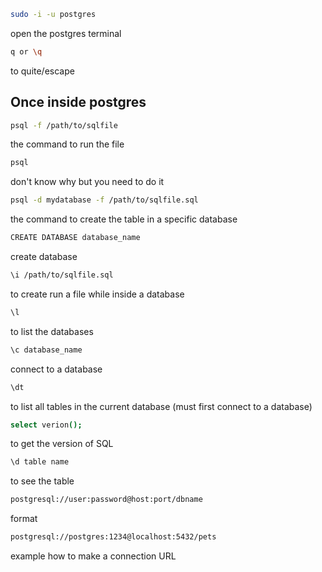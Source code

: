  ```bash
 sudo -i -u postgres
```
open the postgres terminal

```bash
q or \q
```
to quite/escape

## Once inside postgres

```bash
psql -f /path/to/sqlfile
```
the command to run the file

```bash 
psql
```
don't know why but you need to do it

```bash
psql -d mydatabase -f /path/to/sqlfile.sql
```
the command to create the table in a specific database

```bash
CREATE DATABASE database_name
```
create database

```bash
\i /path/to/sqlfile.sql
```
to create run a file while inside a database

```bash
\l
```
to list the databases

```bash
\c database_name
```
connect to a database

```bash
\dt
```
to list all tables in the current database (must first connect to a database)

```bash
select verion();
```
to get the version of SQL

```bash
\d table name
```
to see the table

```bash
postgresql://user:password@host:port/dbname
```
format
```bash
postgresql://postgres:1234@localhost:5432/pets
```
example 
how to make a connection URL
